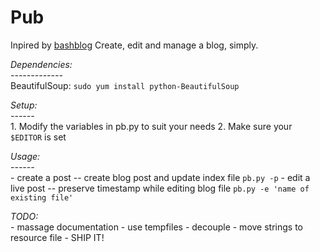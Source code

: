 Pub
======

Inpired by 
<a href="https://github.com/carlesfe/bashblog/blob/master/bb.sh">bashblog</a>
Create, edit and manage a blog, simply.

*Dependencies:*<br>
*-------------*<br>
BeautifulSoup: `sudo yum install python-BeautifulSoup`

*Setup:*<br>
*------*<br>
    1. Modify the variables in pb.py to suit your needs
    2. Make sure your `$EDITOR` is set


*Usage:*<br>
*------*<br>
    - create a post -- create blog post and update index file</li>
         `pb.py -p`
    - edit a live post -- preserve timestamp while editing blog file</li>
         `pb.py -e 'name of existing file'`

*TODO:*<br>
    - massage documentation
    - use tempfiles
    - decouple
    - move strings to resource file
    - SHIP IT!  
